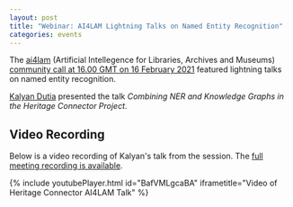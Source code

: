 ```yaml
---
layout: post
title: "Webinar: AI4LAM Lightning Talks on Named Entity Recognition"
categories: events
---
```


The [ai4lam](https://sites.google.com/view/ai4lam) (Artificial Intellegence for Libraries, Archives and Museums) [community call at 16.00 GMT on 16 February 2021](https://docs.google.com/document/d/1gOQEPqSEBAkqpy6KtRsEIm5g1vCjsxdmnlkeO3YJM3Y/) featured lightning talks on named entity recognition.

[Kalyan Dutia](https://kalyan.link) presented the talk _Combining NER and Knowledge Graphs in the Heritage Connector Project_. 

## Video Recording

Below is a video recording of Kalyan's talk from the session. The [full meeting recording is available](https://stanford.zoom.us/rec/share/Gb86_xpg2aHfwBQj7zj2L-aWiXw1yCDgUvYsQZxIXM8zogI5h-RjgNy1QDofWfnH.LV3FafamsJA4HQUr).

{% include youtubePlayer.html id="BafVMLgcaBA" iframetitle="Video of Heritage Connector AI4LAM Talk" %}

